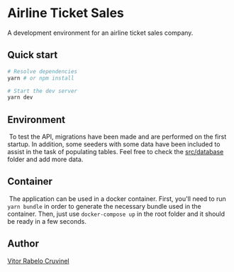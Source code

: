 # Airline Ticket Sales

A development environment for an airline ticket sales company.



## Quick start

```bash
# Resolve dependencies
yarn # or npm install

# Start the dev server
yarn dev
```



## Environment

​	To test the API, migrations have been made and are performed on the first startup. In addition, some seeders with some data have been included to assist in the task of populating tables. Feel free to check the [src/database](./src/database) folder and add more data.



## Container

​	The application can be used in a docker container. First, you'll need to run `yarn bundle` in order to generate the necessary bundle used in the container. Then, just use `docker-compose up` in the root folder and it should be ready in a few seconds.



## Author

[Vitor Rabelo Cruvinel](https://github.com/Kabelin)
